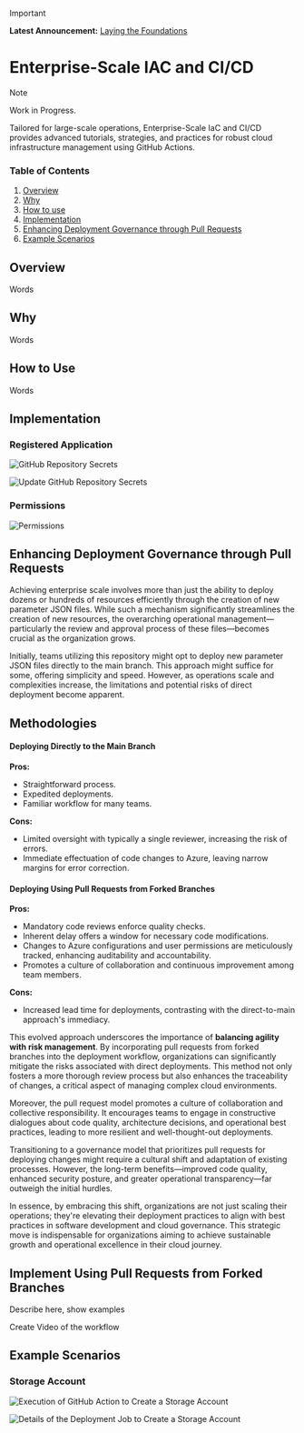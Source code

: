 <!-- announcement-start -->
> [!IMPORTANT]
>
> **Latest Announcement:** [Laying the Foundations](https://github.com/microsoft/EnterpriseScale-IAC-and-CICD/discussions/3)

<!-- announcement-end -->

# Enterprise-Scale IAC and CI/CD

> [!NOTE]
>
> Work in Progress. 

Tailored for large-scale operations, Enterprise-Scale IaC and CI/CD provides advanced tutorials, strategies, and practices for robust cloud infrastructure management using GitHub Actions.

### Table of Contents

1. [Overview](#Overview)
2. [Why](#Why)
3. [How to use](#how-to-use)
4. [Implementation](#Implementation)
5. [Enhancing Deployment Governance through Pull Requests](#enhancing-deployment-governance-through-pull-requests)
6. [Example Scenarios](#example-scenarios)

## Overview

Words

## Why

Words

## How to Use

Words

## Implementation

### Registered Application

![GitHub Repository Secrets](images/GitHub-Repository-Secrets.png)

![Update GitHub Repository Secrets](images/Update-GitHub-Repository-Secrets.png)

### Permissions

![Permissions](images/Permissions.png)



## Enhancing Deployment Governance through Pull Requests

Achieving enterprise scale involves more than just the ability to deploy dozens or hundreds of resources efficiently through the creation of new parameter JSON files. While such a mechanism significantly streamlines the creation of new resources, the overarching operational management—particularly the review and approval process of these files—becomes crucial as the organization grows.

Initially, teams utilizing this repository might opt to deploy new parameter JSON files directly to the main branch. This approach might suffice for some, offering simplicity and speed. However, as operations scale and complexities increase, the limitations and potential risks of direct deployment become apparent.

## Methodologies

#### Deploying Directly to the Main Branch

**Pros:**

- Straightforward process.
- Expedited deployments.
- Familiar workflow for many teams.

**Cons:**

- Limited oversight with typically a single reviewer, increasing the risk of errors.
- Immediate effectuation of code changes to Azure, leaving narrow margins for error correction.

#### Deploying Using Pull Requests from Forked Branches

**Pros:**

- Mandatory code reviews enforce quality checks.
- Inherent delay offers a window for necessary code modifications.
- Changes to Azure configurations and user permissions are meticulously tracked, enhancing auditability and accountability.
- Promotes a culture of collaboration and continuous improvement among team members.

**Cons:**

- Increased lead time for deployments, contrasting with the direct-to-main approach's immediacy.

This evolved approach underscores the importance of **balancing agility with risk management**. By incorporating pull requests from forked branches into the deployment workflow, organizations can significantly mitigate the risks associated with direct deployments. This method not only fosters a more thorough review process but also enhances the traceability of changes, a critical aspect of managing complex cloud environments.

Moreover, the pull request model promotes a culture of collaboration and collective responsibility. It encourages teams to engage in constructive dialogues about code quality, architecture decisions, and operational best practices, leading to more resilient and well-thought-out deployments.

Transitioning to a governance model that prioritizes pull requests for deploying changes might require a cultural shift and adaptation of existing processes. However, the long-term benefits—improved code quality, enhanced security posture, and greater operational transparency—far outweigh the initial hurdles.

In essence, by embracing this shift, organizations are not just scaling their operations; they're elevating their deployment practices to align with best practices in software development and cloud governance. This strategic move is indispensable for organizations aiming to achieve sustainable growth and operational excellence in their cloud journey.

## Implement Using Pull Requests from Forked Branches

Describe here, show examples

Create Video of the workflow

## Example Scenarios

### Storage Account

![Execution of GitHub Action to Create a Storage Account](images/Create-Storage-Account-Example.png)

![Details of the Deployment Job to Create a Storage Account](images/Create-Storage-Account-Example-Deployment-Details.png)
